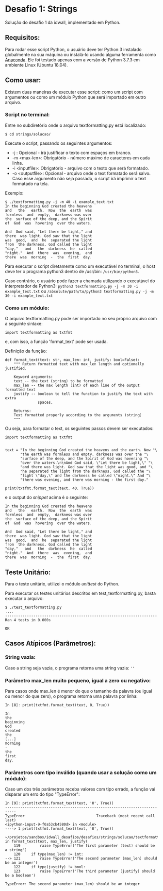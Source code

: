 # Desafio 1: Strings

Solução do desafio 1 da idwall, implementado em Python.

## Requisitos:

Para rodar esse script Python, o usuário deve ter Python 3 instalado globalmente na sua máquina ou instalá-lo usando alguma ferramenta como [Anaconda](https://www.anaconda.com/). Ele foi testado apenas com a versão de Python 3.7.3 em ambiente Linux (Ubuntu 18.04).

## Como usar:

Existem duas maneiras de executar esse script: como um script com argumentos ou como um módulo Python que será importado em outro arquivo.

### Script no terminal:

Entre no subdiretório onde o arquivo textformatting.py está localizado:
```
$ cd strings/solucao/
```

Execute o script, passando os seguintes argumentos:
* -j : Opcional - irá justificar o texto com espaços em branco.
* -m \<max-len\>: Obrigatório - número máximo de caracteres em cada linha.
* -i \<inputfile\>: Obrigatório - arquivo com o texto que será formatado.
* -o \<outputfile\>: Opcional - arquivo onde o text formatado será salvo. Caso esse argumento não seja passado, o script irá imprimir o text formatado na tela.

Exemplo:
```
$ ./textformatting.py -j -m 40 -i example_text.txt
In the beginning God created the heavens
and   the   earth.  Now  the  earth  was
formless  and  empty,  darkness was over
the  surface of the deep, and the Spirit
of  God  was  hovering  over the waters.

And  God said, "Let there be light," and
there  was light. God saw that the light
was  good,  and  he  separated the light
from  the darkness. God called the light
"day,"   and   the  darkness  he  called
"night."  And  there  was  evening,  and
there  was  morning  -  the  first  day.

```

Para executar o script diretamente como um executável no terminal, o host deve ter o programa python3 dentro de /usr/bin: ```/usr/bin/python3```. 

Caso contrário, o usuário pode fazer a chamada utilizando o executável do interpretador de Python3: ```python3 textformatting.py -j -m 30 -i example_text.txt``` ou ```/absolute/path/to/python3 textformatting.py -j -m 30 -i example_text.txt```

### Como um módulo:
O arquivo textformatting.py pode ser importado no seu próprio arquivo com a seguinte sintaxe:
```
import textformatting as txtfmt
```
e, com isso, a função 'format_text' pode ser usada. 

Definição da função:
```
def format_text(text: str, max_len: int, justify: bool=False):
    """ Return formatted text with max_len length and optionally justified.

    Keyword arguments:
    text -- the text (string) to be formatted
    max_len -- the max length (int) of each line of the output formatted text
    justify -- boolean to tell the function to justify the text with extra
               spaces.

    Returns:
    Text formatted properly according to the arguments (string)
    """
```

Ou seja, para formatar o text, os seguintes passos devem ser executados:
```
import textformatting as txtfmt


text = "In the beginning God created the heavens and the earth. Now "\
       "the earth was formless and empty, darkness was over the "\
       "surface of the deep, and the Spirit of God was hovering "\
       "over the waters.\n\nAnd God said, \"Let there be light,\" "\
       "and there was light. God saw that the light was good, and "\
       "he separated the light from the darkness. God called the "\
       "light \"day,\" and the darkness he called \"night.\" And "\
       "there was evening, and there was morning - the first day."
       
print(txtfmt.format_text(text, 40, True))
```

e o output do _snippet_ acima é o seguinte:

```
In the beginning God created the heavens
and   the   earth.  Now  the  earth  was
formless  and  empty,  darkness was over
the  surface of the deep, and the Spirit
of  God  was  hovering  over the waters.

And  God said, "Let there be light," and
there  was light. God saw that the light
was  good,  and  he  separated the light
from  the darkness. God called the light
"day,"   and   the  darkness  he  called
"night."  And  there  was  evening,  and
there  was  morning  -  the  first  day.
```

## Teste Unitário:

Para o teste unitário, utilizei o módulo _unittest_ do Python.

Para executar os testes unitários descritos em test_textformatting.py, basta executar o arquivo:

```
$ ./test_textformatting.py
....
----------------------------------------------------------------------
Ran 4 tests in 0.000s

OK
```

## Casos Atípicos (Parâmetros):

### String vazia:

Caso a string seja vazia, o programa retorna uma string vazia: ```''```

### Parâmetro max_len muito pequeno, igual a zero ou negativo:

Para casos onde max_len é menor do que o tamanho da palavra (ou igual ou menor do que zero), o programa retorna uma palavra por linha:
```
In [8]: print(txtfmt.format_text(text, 0, True))

In
the
beginning
God
created
the
[...]
morning
-
the
first
day.

```

### Parâmetros com tipo inválido (quando usar a solução como um módulo):

Caso um dos três parâmetros receba valores com tipo errado, a função vai disparar um erro do tipo "TypeError": 
```
In [9]: print(txtfmt.format_text(text, '0', True))                                                                    
---------------------------------------------------------------------------
TypeError                                 Traceback (most recent call last)
<ipython-input-9-f0a53cb4580d> in <module>
----> 1 print(txtfmt.format_text(text, '0', True))

~/projetos/sandbox/idwall_desafios/desafios/strings/solucao/textformatting.py in format_text(text, max_len, justify)
    119         raise TypeError('The first parameter (text) should be a string')
    120     if type(max_len) != int:
--> 121         raise TypeError('The second parameter (max_len) should be an integer')
    122     if type(justify) != bool:
    123         raise TypeError('The third parameter (justify) should be a boolean')

TypeError: The second parameter (max_len) should be an integer
```
